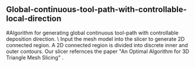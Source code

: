 ## Global-continuous-tool-path-with-controllable-local-direction
#Algorithm for generating global continuous tool-path with controllable deposition direction. \\
Input the mesh model into the slicer to generate 2D connected region. A 2D connected region is divided into discrete inner and outer contours. Our slicer refernces the paper "An Optimal Algorithm for 3D Triangle Mesh Slicing" . 
